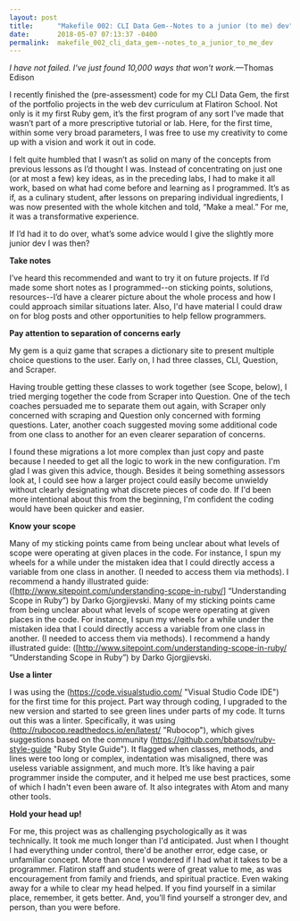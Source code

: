 ```yaml
---
layout: post
title:      "Makefile 002: CLI Data Gem--Notes to a junior (to me) dev"
date:       2018-05-07 07:13:37 -0400
permalink:  makefile_002_cli_data_gem--notes_to_a_junior_to_me_dev
---
```


*I have not failed. I've just found 10,000 ways that won't work.*—Thomas Edison

I recently finished the (pre-assessment) code for my CLI Data Gem, the first of the portfolio projects in the web dev curriculum at Flatiron School. Not only is it my first Ruby gem, it’s the first program of any sort I’ve made that wasn’t part of a more prescriptive tutorial or lab. Here, for the first time, within some very broad parameters, I was free to use my creativity to come up with a vision and work it out in code. 

I felt quite humbled that I wasn’t as solid on many of the concepts from previous lessons as I’d thought I was. Instead of concentrating on just one (or at most a few) key ideas, as in the preceding labs, I had to make it all work, based on what had come before and learning as I programmed. It’s as if, as a culinary student, after lessons on preparing individual ingredients, I was now presented with the whole kitchen and told, “Make a meal.” For me, it was a transformative experience.

If I’d had it to do over, what’s some advice would I give the slightly more junior dev I was then?

**Take notes**

I’ve heard this recommended and want to try it on future projects. If I’d made some short notes as I programmed--on sticking points, solutions, resources--I’d have a clearer picture about the whole process and how I could approach similar situations later. Also, I'd have material I could draw on for blog posts and other opportunities to help fellow programmers. 

**Pay attention to separation of concerns early**

My gem is a quiz game that scrapes a dictionary site to present multiple choice questions to the user. Early on, I had three classes, CLI, Question, and Scraper. 

Having trouble getting these classes to work together (see Scope, below), I tried merging together the code from Scraper into Question. One of the tech coaches persuaded me to separate them out again, with Scraper only concerned with scraping and Question only concerned with forming questions. Later, another coach suggested moving some additional code from one class to another for an even clearer separation of concerns. 

I found these migrations a lot more complex than just copy and paste because I needed to get all the logic to work in the new configuration. I'm glad I was given this advice, though. Besides it being something assessors look at, I could see how a larger project could easily become unwieldy without clearly designating what discrete pieces of code do. If I'd been more intentional about this from the beginning, I'm confident the coding would have been quicker and easier. 

**Know your scope**

Many of my sticking points came from being unclear about what levels of scope were operating at given places in the code. For instance, I spun my wheels for a while under the mistaken idea that I could directly access a variable from one class in another. (I needed to access them via methods). I recommend a handy illustrated guide: ([http://www.sitepoint.com/understanding-scope-in-ruby/] “Understanding Scope in Ruby”) by Darko Gjorgjievski. Many of my sticking points came from being unclear about what levels of scope were operating at given places in the code. For instance, I spun my wheels for a while under the mistaken idea that I could directly access a variable from one class in another. (I needed to access them via methods). I recommend a handy illustrated guide: ([http://www.sitepoint.com/understanding-scope-in-ruby/ “Understanding Scope in Ruby”) by Darko Gjorgjievski. 

**Use a linter**

I was using the (https://code.visualstudio.com/ "Visual Studio Code IDE") for the first time for this project. Part way through coding, I upgraded to the new version and started to see green lines under parts of my code. It turns out this was a linter. Specifically, it was using (http://rubocop.readthedocs.io/en/latest/ "Rubocop"), which gives suggestions based on the community (https://github.com/bbatsov/ruby-style-guide "Ruby Style Guide"). It flagged when classes, methods, and lines were too long or complex, indentation was misaligned, there was useless variable assignment, and much more. It’s like having a pair programmer inside the computer, and it helped me use best practices, some of which I hadn't even been aware of. It also integrates with Atom and many other tools. 

**Hold your head up!**

For me, this project was as challenging psychologically as it was technically. It took me much longer than I'd anticipated. Just when I thought I had everything under control, there'd be another error, edge case, or unfamiliar concept. More than once I wondered if I had what it takes to be a programmer. Flatiron staff and students were of great value to me, as was encouragement from family and friends, and spiritual practice. Even waking away for a while to clear my head helped. If you find yourself in a similar place, remember, it gets better. And, you’ll find yourself a stronger dev, and person, than you were before. 


